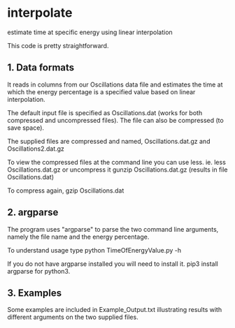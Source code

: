 # interpolate
estimate time at specific energy using linear interpolation

This code is pretty straightforward.
 
## 1. Data formats
   It reads in columns from our Oscillations data file and estimates 
   the time at which the energy percentage is a specified value based on 
   linear interpolation.

   The default input file is specified as Oscillations.dat (works for both 
   compressed and uncompressed files). The file can also be 
   compressed (to save space). 

   The supplied files are compressed and named, 
   Oscillations.dat.gz and Oscillations2.dat.gz

   To view the compressed files at the command line you can use less.
   ie. less Oscillations.dat.gz
   or uncompress it
   gunzip Oscillations.dat.gz (results in file Oscillations.dat)

   To compress again,  gzip Oscillations.dat

## 2. argparse
   The program uses "argparse" to parse the two command line 
   arguments, namely the file name and the energy percentage.

   To understand usage type 
   python TimeOfEnergyValue.py -h

   If you do not have argparse installed you will need to install it.
   pip3 install argparse for python3.

## 3. Examples
   Some examples are included in Example_Output.txt illustrating 
   results with different arguments on the two supplied files.

